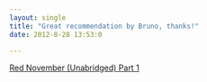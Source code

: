 ```yaml
---
layout: single
title: "Great recommendation by Bruno, thanks!"
date: 2012-8-28 13:53:0

---
```


[Red November (Unabridged) Part 1][1]


   [1]: http://www.audible.com/pd?asin=B003IWR6PE
